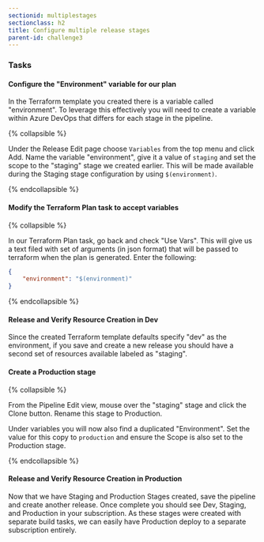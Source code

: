 ```yaml
---
sectionid: multiplestages
sectionclass: h2
title: Configure multiple release stages
parent-id: challenge3
---
```


### Tasks

#### Configure the "Environment" variable for our plan

In the Terraform template you created there is a variable called "environment". To leverage this effectively you will need to create a variable within Azure DevOps that differs for each stage in the pipeline.

{% collapsible %}

Under the Release Edit page choose `Variables` from the top menu and click Add.  Name the variable "environment", give it a value of `staging` and set the scope to the "staging" stage we created earlier.  This will be made available during the Staging stage configuration by using `$(environment)`.

{% endcollapsible %}

#### Modify the Terraform Plan task to accept variables

{% collapsible %}

In our Terraform Plan task, go back and check "Use Vars".  This will give us a text filed with set of arguments (in json format) that will be passed to terraform when the plan is generated.  Enter the following:

```json
{
    "environment": "$(environment)"
}
```

{% endcollapsible %}

#### Release and Verify Resource Creation in Dev

Since the created Terraform template defaults specify "dev" as the environment, if you save and create a new release you should have a second set of resources available labeled as "staging".

#### Create a Production stage

{% collapsible %}

From the Pipeline Edit view, mouse over the "staging" stage and click the Clone button.  Rename this stage to Production.

Under variables you will now also find a duplicated "Environment".  Set the value for this copy to `production` and ensure the Scope is also set to the Production stage.

{% endcollapsible %}

#### Release and Verify Resource Creation in Production

Now that we have Staging and Production Stages created, save the pipeline and create another release.  Once complete you should see Dev, Staging, and Production in your subscription.  As these stages were created with separate build tasks, we can easily have Production deploy to a separate subscription entirely.